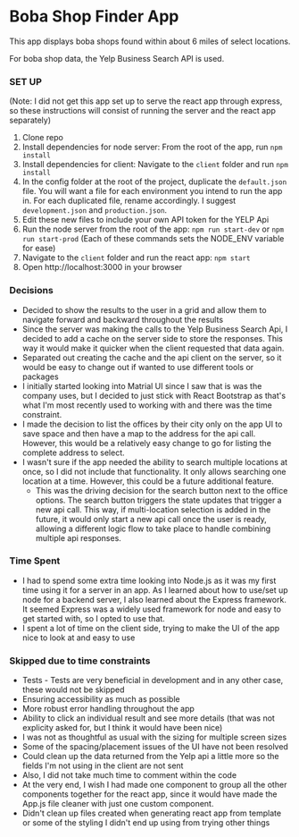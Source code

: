 # Boba Shop Finder App

This app displays boba shops found within about 6 miles of select locations.

For boba shop data, the Yelp Business Search API is used.

### SET UP

(Note: I did not get this app set up to serve the react app through express, so these instructions will consist of running the server and the react app separately)

1. Clone repo
2. Install dependencies for node server: From the root of the app, run `npm install`
3. Install dependencies for client: Navigate to the `client` folder and run `npm install`
4. In the config folder at the root of the project, duplicate the `default.json` file. You will want a file for each environment you intend to run the app in. For each duplicated file, rename accordingly. I suggest `development.json` and `production.json`.
5. Edit these new files to include your own API token for the YELP Api
6. Run the node server from the root of the app: `npm run start-dev` or `npm run start-prod` (Each of these commands sets the NODE_ENV variable for ease)
7. Navigate to the `client` folder and run the react app: `npm start`
8. Open http://localhost:3000 in your browser

### Decisions

- Decided to show the results to the user in a grid and allow them to navigate forward and backward throughout the results
- Since the server was making the calls to the Yelp Business Search Api, I decided to add a cache on the server side to store the responses. This way it would make it quicker when the client requested that data again.
- Separated out creating the cache and the api client on the server, so it would be easy to change out if wanted to use different tools or packages
- I initially started looking into Matrial UI since I saw that is was the company uses, but I decided to just stick with React Bootstrap as that's what I'm most recently used to working with and there was the time constraint.
- I made the decision to list the offices by their city only on the app UI to save space and then have a map to the address for the api call. However, this would be a relatively easy change to go for listing the complete address to select.
- I wasn't sure if the app needed the ability to search multiple locations at once, so I did not include that functionality. It only allows searching one location at a time. However, this could be a future additional feature.
  - This was the driving decision for the search button next to the office options. The search button triggers the state updates that trigger a new api call. This way, if multi-location selection is added in the future, it would only start a new api call once the user is ready, allowing a different logic flow to take place to handle combining multiple api responses.

### Time Spent

- I had to spend some extra time looking into Node.js as it was my first time using it for a server in an app. As I learned about how to use/set up node for a backend server, I also learned about the Express framework. It seemed Express was a widely used framework for node and easy to get started with, so I opted to use that.
- I spent a lot of time on the client side, trying to make the UI of the app nice to look at and easy to use

### Skipped due to time constraints

- Tests - Tests are very beneficial in development and in any other case, these would not be skipped
- Ensuring accessibility as much as possible
- More robust error handling throughout the app
- Ability to click an individual result and see more details (that was not explicity asked for, but I think it would have been nice)
- I was not as thoughtful as usual with the sizing for multiple screen sizes
- Some of the spacing/placement issues of the UI have not been resolved
- Could clean up the data returned from the Yelp api a little more so the fields I'm not using in the client are not sent
- Also, I did not take much time to comment within the code
- At the very end, I wish I had made one component to group all the other components together for the react app, since it would have made the App.js file cleaner with just one custom component.
- Didn't clean up files created when generating react app from template or some of the styling I didn't end up using from trying other things
